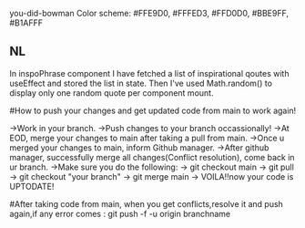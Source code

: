 you-did-bowman
Color scheme:
#FFE9D0, #FFFED3, #FFD0D0, #BBE9FF, #B1AFFF

## NL
In inspoPhrase component I have fetched a list of inspirational qoutes with useEffect and stored the list in state. Then I've used Math.random() to display only one random quote per component mount.

#How to push your changes and get updated code from main to work again!

->Work in your branch.
->Push changes to your branch occassionally!
->At EOD, merge your changes to main after taking a pull from main.
->Once u merged your changes to main, inform Github manager.
->After github manager, successfully merge all changes(Conflict resolution), come back in ur branch.
->Make sure you do the following:
  -> git checkout main
  -> git pull
  -> git checkout "your branch"
  -> git merge main
-> VOILA!!now your code is UPTODATE!

#After taking code from main, when you get conflicts,resolve it and push again,if any error comes :
git push -f -u origin branchname
